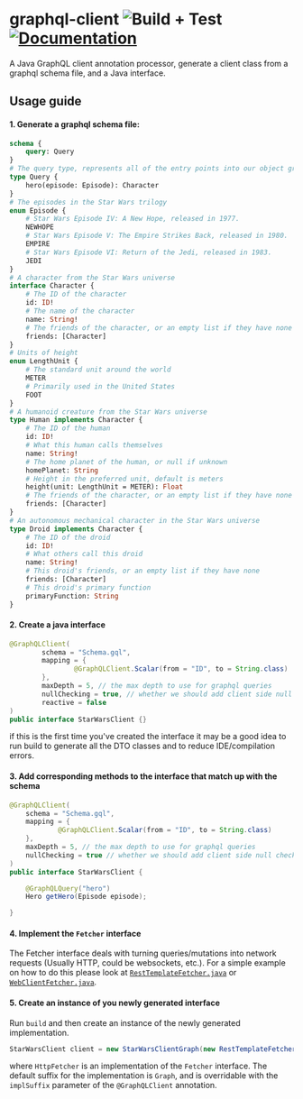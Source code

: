 # graphql-client ![Build + Test](https://github.com/JacobMountain/graphql-client/workflows/Build%20+%20Test/badge.svg) [![Documentation](https://img.shields.io/badge/read%20the-docs-blue)](https://jacobmountain.github.io/graphql-client/#/)
A Java GraphQL client annotation processor, generate a client class from a graphql schema file, and a Java interface.

## Usage guide
#### 1. Generate a graphql schema file:
```GraphQL
schema {
    query: Query
}
# The query type, represents all of the entry points into our object graph
type Query {
    hero(episode: Episode): Character
}
# The episodes in the Star Wars trilogy
enum Episode {
    # Star Wars Episode IV: A New Hope, released in 1977.
    NEWHOPE
    # Star Wars Episode V: The Empire Strikes Back, released in 1980.
    EMPIRE
    # Star Wars Episode VI: Return of the Jedi, released in 1983.
    JEDI
}
# A character from the Star Wars universe
interface Character {
    # The ID of the character
    id: ID!
    # The name of the character
    name: String!
    # The friends of the character, or an empty list if they have none
    friends: [Character]
}
# Units of height
enum LengthUnit {
    # The standard unit around the world
    METER
    # Primarily used in the United States
    FOOT
}
# A humanoid creature from the Star Wars universe
type Human implements Character {
    # The ID of the human
    id: ID!
    # What this human calls themselves
    name: String!
    # The home planet of the human, or null if unknown
    homePlanet: String
    # Height in the preferred unit, default is meters
    height(unit: LengthUnit = METER): Float
    # The friends of the character, or an empty list if they have none
    friends: [Character]
}
# An autonomous mechanical character in the Star Wars universe
type Droid implements Character {
    # The ID of the droid
    id: ID!
    # What others call this droid
    name: String!
    # This droid's friends, or an empty list if they have none
    friends: [Character]
    # This droid's primary function
    primaryFunction: String
}
```

#### 2. Create a java interface
```java
@GraphQLClient(
        schema = "Schema.gql",
        mapping = {
                @GraphQLClient.Scalar(from = "ID", to = String.class)
        },
        maxDepth = 5, // the max depth to use for graphql queries
        nullChecking = true, // whether we should add client side null checks,
        reactive = false
)
public interface StarWarsClient {}
```
if this is the first time you've created the interface it may be a good idea to run build to generate all the DTO classes 
and to reduce IDE/compilation errors. 

#### 3. Add corresponding methods to the interface that match up with the schema
```java
@GraphQLClient(
    schema = "Schema.gql",
    mapping = {
            @GraphQLClient.Scalar(from = "ID", to = String.class)
    },
    maxDepth = 5, // the max depth to use for graphql queries
    nullChecking = true // whether we should add client side null checks
)
public interface StarWarsClient {

    @GraphQLQuery("hero")
    Hero getHero(Episode episode);

}
```
#### 4. Implement the `Fetcher` interface
The Fetcher interface deals with turning queries/mutations into network requests (Usually HTTP, could be websockets, etc.). 
For a simple example on how to do this please look at [`RestTemplateFetcher.java`](https://github.com/JacobMountain/graphql-client/blob/develop/example/example-client/src/main/java/co/uk/jacobmountain/fetchers/RestTemplateFetcher.java) 
or [`WebClientFetcher.java`](https://github.com/JacobMountain/graphql-client/blob/develop/example/example-client/src/main/java/co/uk/jacobmountain/fetchers/WebClientFetcher.java).

#### 5. Create an instance of you newly generated interface
Run `build` and then create an instance of the newly generated implementation.
```java
StarWarsClient client = new StarWarsClientGraph(new RestTemplateFetcher("http://your.domain.com"));
```
where `HttpFetcher` is an implementation of the `Fetcher` interface. The default suffix for the implementation is `Graph`, 
and is overridable with the `implSuffix` parameter of the `@GraphQLClient` annotation.